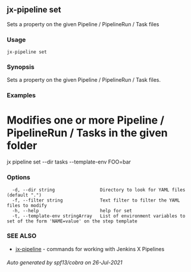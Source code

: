 ## jx-pipeline set

Sets a property on the given Pipeline / PipelineRun / Task files

### Usage

```
jx-pipeline set
```

### Synopsis

Sets a property on the given Pipeline / PipelineRun / Task files.

### Examples

  # Modifies one or more Pipeline / PipelineRun / Tasks in the given folder
  jx pipeline set --dir tasks --template-env FOO=bar

### Options

```
  -d, --dir string                 Directory to look for YAML files (default ".")
  -f, --filter string              Text filter to filter the YAML files to modify
  -h, --help                       help for set
  -t, --template-env stringArray   List of environment variables to set of the form 'NAME=value' on the step template
```

### SEE ALSO

* [jx-pipeline](jx-pipeline.md)	 - commands for working with Jenkins X Pipelines

###### Auto generated by spf13/cobra on 26-Jul-2021
